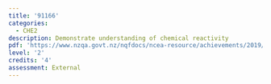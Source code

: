 ```yaml
---
title: '91166'
categories:
  - CHE2
description: Demonstrate understanding of chemical reactivity
pdf: 'https://www.nzqa.govt.nz/nqfdocs/ncea-resource/achievements/2019/as91166.pdf'
level: '2'
credits: '4'
assessment: External
---
```


